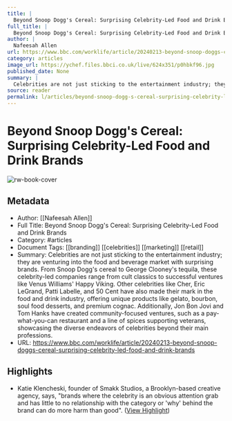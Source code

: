 ```yaml
---
title: |
  Beyond Snoop Dogg's Cereal: Surprising Celebrity-Led Food and Drink Brands
full_title: |
  Beyond Snoop Dogg's Cereal: Surprising Celebrity-Led Food and Drink Brands
author: |
  Nafeesah Allen
url: https://www.bbc.com/worklife/article/20240213-beyond-snoop-doggs-cereal-surprising-celebrity-led-food-and-drink-brands
category: articles
image_url: https://ychef.files.bbci.co.uk/live/624x351/p0hbkf96.jpg
published_date: None
summary: |
  Celebrities are not just sticking to the entertainment industry; they are venturing into the food and beverage market with surprising brands. From Snoop Dogg's cereal to George Clooney's tequila, these celebrity-led companies range from cult classics to successful ventures like Venus Williams' Happy Viking. Other celebrities like Cher, Eric LeGrand, Patti Labelle, and 50 Cent have also made their mark in the food and drink industry, offering unique products like gelato, bourbon, soul food desserts, and premium cognac. Additionally, Jon Bon Jovi and Tom Hanks have created community-focused ventures, such as a pay-what-you-can restaurant and a line of spices supporting veterans, showcasing the diverse endeavors of celebrities beyond their main professions.
source: reader
permalink: l/articles/beyond-snoop-dogg-s-cereal-surprising-celebrity-led-food-and-drink-brands
---
```

# Beyond Snoop Dogg's Cereal: Surprising Celebrity-Led Food and Drink Brands

![rw-book-cover](https://ychef.files.bbci.co.uk/live/624x351/p0hbkf96.jpg)

## Metadata
- Author: [[Nafeesah Allen]]
- Full Title: Beyond Snoop Dogg's Cereal: Surprising Celebrity-Led Food and Drink Brands
- Category: #articles
- Document Tags: [[branding]] [[celebrities]] [[marketing]] [[retail]] 
- Summary: Celebrities are not just sticking to the entertainment industry; they are venturing into the food and beverage market with surprising brands. From Snoop Dogg's cereal to George Clooney's tequila, these celebrity-led companies range from cult classics to successful ventures like Venus Williams' Happy Viking. Other celebrities like Cher, Eric LeGrand, Patti Labelle, and 50 Cent have also made their mark in the food and drink industry, offering unique products like gelato, bourbon, soul food desserts, and premium cognac. Additionally, Jon Bon Jovi and Tom Hanks have created community-focused ventures, such as a pay-what-you-can restaurant and a line of spices supporting veterans, showcasing the diverse endeavors of celebrities beyond their main professions.
- URL: https://www.bbc.com/worklife/article/20240213-beyond-snoop-doggs-cereal-surprising-celebrity-led-food-and-drink-brands

## Highlights
- Katie Klencheski, founder of Smakk Studios, a Brooklyn-based creative agency, says, "brands where the celebrity is an obvious attention grab and has little to no relationship with the category or 'why' behind the brand can do more harm than good". ([View Highlight](https://read.readwise.io/read/01hq5nvzryr4ekfxmck5zydp20))



